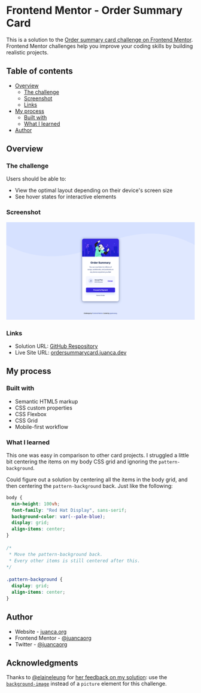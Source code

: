 # Frontend Mentor - Order Summary Card

This is a solution to the [Order summary card challenge on Frontend Mentor](https://www.frontendmentor.io/challenges/order-summary-component-QlPmajDUj). Frontend Mentor challenges help you improve your coding skills by building realistic projects.

## Table of contents

- [Overview](#overview)
  - [The challenge](#the-challenge)
  - [Screenshot](#screenshot)
  - [Links](#links)
- [My process](#my-process)
  - [Built with](#built-with)
  - [What I learned](#what-i-learned)
- [Author](#author)

## Overview

### The challenge

Users should be able to:

- View the optimal layout depending on their device's screen size
- See hover states for interactive elements

### Screenshot

![](./images/screenshot.png)

### Links

- Solution URL: [GitHub Respository](https://github.com/juancaorg/order-summary-card)
- Live Site URL: [ordersummarycard.juanca.dev](https://ordersummarycard.juanca.dev)

## My process

### Built with

- Semantic HTML5 markup
- CSS custom properties
- CSS Flexbox
- CSS Grid
- Mobile-first workflow

### What I learned

This one was easy in comparison to other card projects. I struggled a little bit centering the items on my body CSS grid and ignoring the `pattern-background`.

Could figure out a solution by centering all the items in the body grid, and then centering the `pattern-background` back. Just like the following:

```css
body {
  min-height: 100vh;
  font-family: "Red Hat Display", sans-serif;
  background-color: var(--pale-blue);
  display: grid;
  align-items: center;
}

/* 
 * Move the pattern-background back.
 * Every other items is still centered after this.
*/

.pattern-background {
  display: grid;
  align-items: center;
}
```

## Author

- Website - [juanca.org](https://www.juanca.org)
- Frontend Mentor - [@juancaorg](https://www.frontendmentor.io/profile/juancaorg)
- Twitter - [@juancaorg](https://twitter.com/juancaorg)

## Acknowledgments

Thanks to [@elaineleung](https://github.com/elaineleung) for [her feedback on my solution](https://www.frontendmentor.io/solutions/order-summary-card-built-using-css-grid-and-flexbox-pKkUnA8dc5#comment-6316ee9accfc3660d9a81adc): use the [`background-image`](http://developer.mozilla.org/en-US/docs/Web/CSS/background-image) instead of a `picture` element for this challenge.
